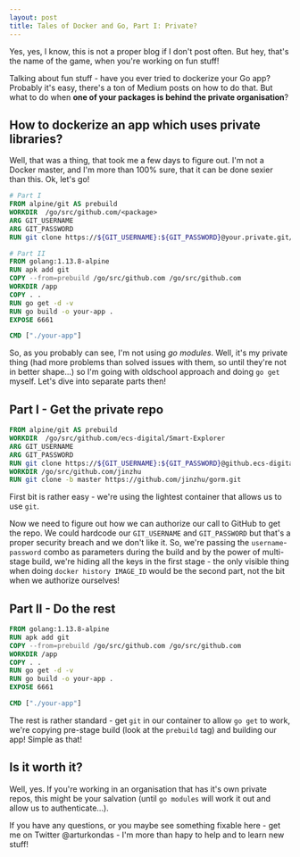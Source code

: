 ```yaml
---
layout: post
title: Tales of Docker and Go, Part I: Private?
---
```


Yes, yes, I know, this is not a proper blog if I don't post often. But hey, that's the name of the game, when you're working on fun stuff!

Talking about fun stuff - have you ever tried to dockerize your Go app? Probably it's easy, there's a ton of Medium posts on how to do that. But what to do when **one of your packages is behind the private organisation**?

## How to dockerize an app which uses private libraries?

Well, that was a thing, that took me a few days to figure out. I'm not a Docker master, and I'm more than 100% sure, that it can be done sexier than this. Ok, let's go!

```dockerfile
# Part I
FROM alpine/git AS prebuild
WORKDIR  /go/src/github.com/<package>
ARG GIT_USERNAME
ARG GIT_PASSWORD
RUN git clone https://${GIT_USERNAME}:${GIT_PASSWORD}@your.private.git/and/amazing/package

# Part II
FROM golang:1.13.8-alpine
RUN apk add git
COPY --from=prebuild /go/src/github.com /go/src/github.com
WORKDIR /app
COPY . .
RUN go get -d -v
RUN go build -o your-app .
EXPOSE 6661

CMD ["./your-app"]
```

So, as you probably can see, I'm not using *go modules*. Well, it's my private thing (had more problems than solved issues with them, so until they're not in better shape...) so I'm going with oldschool approach and doing `go get` myself. Let's dive into separate parts then!

## Part I - Get the private repo

```dockerfile
FROM alpine/git AS prebuild
WORKDIR  /go/src/github.com/ecs-digital/Smart-Explorer
ARG GIT_USERNAME
ARG GIT_PASSWORD
RUN git clone https://${GIT_USERNAME}:${GIT_PASSWORD}@github.ecs-digital.co.uk/ECSD/ExplorationEngine
WORKDIR /go/src/github.com/jinzhu
RUN git clone -b master https://github.com/jinzhu/gorm.git
```

First bit is rather easy - we're using the lightest container that allows us to use `git`.

Now we need to figure out how we can authorize our call to GitHub to get the repo. We could hardcode our `GIT_USERNAME` and `GIT_PASSWORD` but that's a proper security breach and we don't like it. So, we're passing the `username`-`password` combo as parameters during the build and by the power of multi-stage build, we're hiding all the keys in the first stage - the only visible thing when doing `docker history IMAGE_ID` would be the second part, not the bit when we authorize ourselves!

## Part II - Do the rest

```dockerfile
FROM golang:1.13.8-alpine
RUN apk add git
COPY --from=prebuild /go/src/github.com /go/src/github.com
WORKDIR /app
COPY . .
RUN go get -d -v
RUN go build -o your-app .
EXPOSE 6661

CMD ["./your-app"]
```

The rest is rather standard - get `git` in our container to allow `go get` to work, we're copying pre-stage build (look at the `prebuild` tag) and building our app! Simple as that!

## Is it worth it?

Well, yes. If you're working in an organisation that has it's own private repos, this might be your salvation (until `go modules` will work it out and allow us to authenticate...).

If you have any questions, or you maybe see something fixable here - get me on Twitter @arturkondas - I'm more than hapy to help and to learn new stuff!
